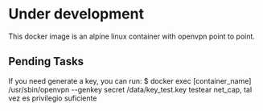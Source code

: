 # Under development

This docker image is an alpine linux container with openvpn point to point.



## Pending Tasks
If you need generate a key, you can run: 
$ docker exec [container_name] /usr/sbin/openvpn --genkey secret /data/key_test.key
testear net_cap, tal vez es privilegio suficiente

